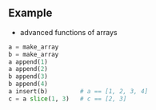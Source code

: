 ## Example

* advanced functions of arrays

```python
a = make_array
b = make_array
a append(1)
a append(2)
b append(3)
b append(4)
a insert(b)         # a == [1, 2, 3, 4]
c = a slice(1, 3)   # c == [2, 3]
```
